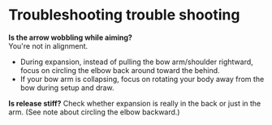 # Troubleshooting trouble shooting

**Is the arrow wobbling while aiming?**\
You're not in alignment.
* During expansion, instead of pulling the bow arm/shoulder rightward, focus on circling the elbow back around toward the behind.
* If your bow arm is collapsing, focus on rotating your body away from the bow during setup and draw.

**Is release stiff?**
Check whether expansion is really in the back or just in the arm. (See note about circling the elbow backward.)
